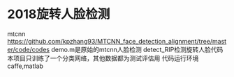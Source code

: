 # 2018旋转人脸检测
mtcnn
https://github.com/kpzhang93/MTCNN_face_detection_alignment/tree/master/code/codes
demo.m是原始的mtcnn人脸检测
detect_RIP检测旋转人脸代码
本项目只训练了一个分类网络，其他数据都为测试评估用
代码运行环境caffe,matlab
